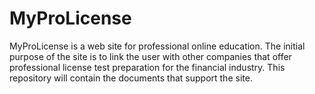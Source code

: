 MyProLicense
============

MyProLicense is a web site for professional online education. The initial purpose of the site is to link the user with other companies that offer professional license test preparation for the financial industry. This repository will contain the documents that support the site.
